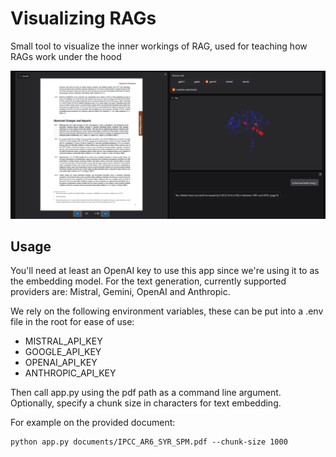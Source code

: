 # Visualizing RAGs
Small tool to visualize the inner workings of RAG, used for teaching how RAGs work under the hood

![](img/screenshot.png)

## Usage

You'll need at least an OpenAI key to use this app since we're using it to as the embedding model. For the text generation, currently supported providers are: Mistral, Gemini, OpenAI and Anthropic.

We rely on the following environment variables, these can be put into a .env file in the root for ease of use:
- MISTRAL_API_KEY
- GOOGLE_API_KEY
- OPENAI_API_KEY
- ANTHROPIC_API_KEY

Then call app.py using the pdf path as a command line argument. Optionally, specify a chunk size in characters for text embedding.

For example on the provided document:
```
python app.py documents/IPCC_AR6_SYR_SPM.pdf --chunk-size 1000
```
